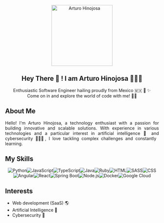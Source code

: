 <div align="center">
  <img src="https://media.licdn.com/dms/image/D5603AQEt1Uidfb50IQ/profile-displayphoto-shrink_800_800/0/1713991576265?e=1720656000&v=beta&t=t4d7gdlXdZRqFIVpB9TAyrWsr6GA2lAsTBWMGtxX7Zo" alt="Arturo Hinojosa" width="200" height="200">
  <h2>Hey There 👋 ! I am Arturo Hinojosa 👨🏽‍💻</h2>
  <p> Enthusiastic Software Engineer hailing proudly from Mexico 🇲🇽 🌮 ✨ <br>
    Come on in and explore the world of code with me! 👨‍💻</p>
</div>

<div align="justify">
  <h2>About Me</h2>
  <p>Hello! I'm Arturo Hinojosa, a technology enthusiast with a passion for building innovative and scalable solutions. With experience in various technologies and a particular interest in artificial intelligence 🧠 and cybersecurity 👮🏽‍♂️, I love tackling complex challenges and constantly learning.</p>
</div>

<div align="center">
  <h2 align="left">My Skills</h2>
  <div style="display: flex; flex-wrap: wrap; justify-content: center;">
    <img src="https://img.shields.io/badge/-Python-3776AB?logo=python&logoColor=white&style=flat" alt="Python">
    <img src="https://img.shields.io/badge/-JavaScript-F7DF1E?logo=javascript&logoColor=black&style=flat" alt="JavaScript">
    <img src="https://img.shields.io/badge/-TypeScript-3178C6?logo=typescript&logoColor=white&style=flat" alt="TypeScript">
    <img src="https://img.shields.io/badge/-Java-007396?logo=java&logoColor=white&style=flat" alt="Java">
    <img src="https://img.shields.io/badge/-Ruby-CC342D?logo=ruby&logoColor=white&style=flat" alt="Ruby">
    <img src="https://img.shields.io/badge/-HTML-E34F26?logo=html5&logoColor=white&style=flat" alt="HTML">
    <img src="https://img.shields.io/badge/-SASS-CC6699?logo=sass&logoColor=white&style=flat" alt="SASS">
    <img src="https://img.shields.io/badge/-CSS-1572B6?logo=css3&logoColor=white&style=flat" alt="CSS">
    <img src="https://img.shields.io/badge/-Angular-DD0031?logo=angular&logoColor=white&style=flat" alt="Angular">
    <img src="https://img.shields.io/badge/-React-61DAFB?logo=react&logoColor=white&style=flat" alt="React">
    <img src="https://img.shields.io/badge/-Spring%20Boot-6DB33F?logo=spring-boot&logoColor=white&style=flat" alt="Spring Boot">
    <img src="https://img.shields.io/badge/-Node.js-339933?logo=node.js&logoColor=white&style=flat" alt="Node.js">
    <img src="https://img.shields.io/badge/-Docker-2496ED?logo=docker&logoColor=white&style=flat" alt="Docker">
    <img src="https://img.shields.io/badge/-Google%20Cloud-4285F4?logo=google-cloud&logoColor=white&style=flat" alt="Google Cloud">
  </div>
</div>

<div align="lefy">
  <h2>Interests</h2>
  <ul>
    <li>Web development (SaaS) 🌎</li>
    <li>Artificial Intelligence 🤖</li>
    <li>Cybersecurity 🚨</li>
  </ul>
</div>
